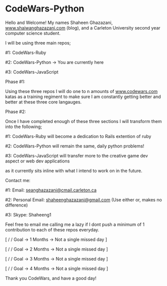 # CodeWars-Python
Hello and Welcome! 
My names Shaheen Ghazazani, www.shaiwanghazazani.com (blog), and a Carleton University second year computer science student. 

I will be using three main repos;


  #1: CodeWars-Ruby
  
  
  #2: CodeWars-Python -> You are currently here
  
  
  #3: CodeWars-JavaScript

Phase #1:


Using these three repos I will do one to n amounts of www.codewars.com katas as a training regiment to make sure I 
am constantly getting better and better at these three core langauges. 

Phase #2: 


Once I have completed enough of these three sections I will transform them into the following;


  #1: CodeWars-Ruby will become a dedication to Rails extention of ruby


  #2: CodeWars-Python will remain the same, daily python problems!


  #3: CodeWars-JavaScript will transfer more to the creative game dev aspect or web dev applications


  as it currently sits inline with what I intend to work on in the future. 
  

Contact me:


  #1: Email: seanghazazani@cmail.carleton.ca


  #2: Personal Email: shaheenghazazani@gmail.com  (Use either or, makes no difference)

  #3: Skype: Shaheeng1

Feel free to email me calling me a lazy if I dont push a minimum of 1 contribution to each of these repos everyday. 


[ / / Goal -> 1 Months -> Not a single missed day ]


[ / / Goal -> 2 Months -> Not a single missed day ]


[ / / Goal -> 3 Months -> Not a single missed day ]


[ / / Goal -> 4 Months -> Not a single missed day ]


Thank you CodeWars, and have a good day!
